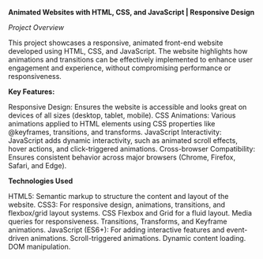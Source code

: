**Animated Websites with HTML, CSS, and JavaScript | Responsive Design**

_Project Overview_

This project showcases a responsive, animated front-end website developed using HTML, CSS, and JavaScript. The website highlights how animations and transitions can be effectively implemented to enhance user engagement and experience, without compromising performance or responsiveness.

**Key Features:**

Responsive Design: Ensures the website is accessible and looks great on devices of all sizes (desktop, tablet, mobile).
CSS Animations: Various animations applied to HTML elements using CSS properties like @keyframes, transitions, and transforms.
JavaScript Interactivity: JavaScript adds dynamic interactivity, such as animated scroll effects, hover actions, and click-triggered animations.
Cross-browser Compatibility: Ensures consistent behavior across major browsers (Chrome, Firefox, Safari, and Edge).

**Technologies Used**

HTML5: Semantic markup to structure the content and layout of the website.
CSS3: For responsive design, animations, transitions, and flexbox/grid layout systems.
CSS Flexbox and Grid for a fluid layout.
Media queries for responsiveness.
Transitions, Transforms, and Keyframe animations.
JavaScript (ES6+): For adding interactive features and event-driven animations.
Scroll-triggered animations.
Dynamic content loading.
DOM manipulation.
